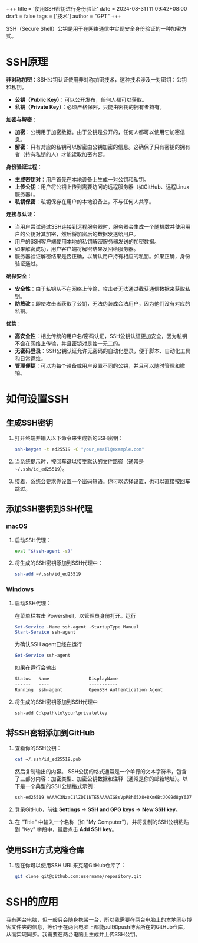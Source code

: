 +++
title = '使用SSH密钥进行身份验证'
date = 2024-08-31T11:09:42+08:00
draft = false
tags = ['技术']
author = "GPT"
+++

SSH（Secure Shell）公钥是用于在网络通信中实现安全身份验证的一种加密方式。

# SSH原理

**非对称加密**：SSH公钥认证使用非对称加密技术，这种技术涉及一对密钥：公钥和私钥。
- **公钥（Public Key）**：可以公开发布，任何人都可以获取。
- **私钥（Private Key）**：必须严格保密，只能由密钥的拥有者持有。

**加密与解密**：
- **加密**：公钥用于加密数据。由于公钥是公开的，任何人都可以使用它加密信息。
- **解密**：只有对应的私钥可以解密由公钥加密的信息。这确保了只有密钥的拥有者（持有私钥的人）才能读取加密内容。

**身份验证过程**：
- **生成密钥对**：用户首先在本地设备上生成一对公钥和私钥。
- **上传公钥**：用户将公钥上传到需要访问的远程服务器（如GitHub、远程Linux服务器）。
- **私钥保密**：私钥保存在用户的本地设备上，不与任何人共享。

**连接与认证**：
- 当用户尝试通过SSH连接到远程服务器时，服务器会生成一个随机数并使用用户的公钥对其加密，然后将加密后的数据发送给用户。
- 用户的SSH客户端使用本地的私钥解密服务器发送的加密数据。
- 如果解密成功，用户客户端将解密结果发回给服务器。
- 服务器验证解密结果是否正确，以确认用户持有相应的私钥。如果正确，身份验证通过。

**确保安全**：
- **安全性**：由于私钥从不在网络上传输，攻击者无法通过截获通信数据来获取私钥。
- **防篡改**：即使攻击者获取了公钥，无法伪装成合法用户，因为他们没有对应的私钥。

**优势**：

- **高安全性**：相比传统的用户名/密码认证，SSH公钥认证更加安全，因为私钥不会在网络上传输，并且密钥对是独一无二的。
- **无密码登录**：SSH公钥认证允许无密码的自动化登录，便于脚本、自动化工具和日常运维。
- **管理便捷**：可以为每个设备或用户设置不同的公钥，并且可以随时管理和撤销。

# 如何设置SSH

## 生成SSH密钥

1. 打开终端并输入以下命令来生成新的SSH密钥：
   ```bash
   ssh-keygen -t ed25519 -C "your_email@example.com"
   ```

2. 当系统提示时，按回车键以接受默认的文件路径（通常是 `~/.ssh/id_ed25519`）。

3. 接着，系统会要求你设置一个密码短语。你可以选择设置，也可以直接按回车跳过。

## 添加SSH密钥到SSH代理

### macOS

1. 启动SSH代理：
   ```bash
   eval "$(ssh-agent -s)"
   ```

2. 将生成的SSH密钥添加到SSH代理中：
   ```bash
   ssh-add ~/.ssh/id_ed25519
   ```

### Windows

1. 启动SSH代理：
   
   在菜单栏右击 Powershell，以管理员身份打开。运行

   ```powershell
   Set-Service -Name ssh-agent -StartupType Manual
   Start-Service ssh-agent
   ```

   为确认SSH agent已经在运行

   ```powershell
   Get-Service ssh-agent
   ```

   如果在运行会输出

   ```powershell
   Status   Name               DisplayName
   ------   ----               -----------
   Running  ssh-agent          OpenSSH Authentication Agent

   ```

2. 将生成的SSH密钥添加到SSH代理中

   ```powershell
   ssh-add C:\path\to\your\private\key
   ```

## 将SSH密钥添加到GitHub

1. 查看你的SSH公钥：
   ```bash
   cat ~/.ssh/id_ed25519.pub
   ```
   然后复制输出的内容。
   SSH公钥的格式通常是一个单行的文本字符串，包含了三部分内容：加密类型、加密公钥数据和注释（通常是你的邮箱地址）。以下是一个典型的SSH公钥格式示例：
   ```bash
   ssh-ed25519 AAAAC3NzaC1lZDI1NTE5AAAAIG8sVpP8h65X8+8Km6BtJQG9d8gY6J7sZ+TpJQeV9XZT your_email@example.com
   ```

2. 登录GitHub，前往 **Settings** -> **SSH and GPG keys** -> **New SSH key**。

3. 在 "Title" 中输入一个名称（如 "My Computer"），并将复制的SSH公钥粘贴到 "Key" 字段中，最后点击 **Add SSH key**。

## 使用SSH方式克隆仓库

1. 现在你可以使用SSH URL来克隆GitHub仓库了：
   ```bash
   git clone git@github.com:username/repository.git
   ```

# SSH的应用

我有两台电脑，但一般只会随身携带一台，所以我需要在两台电脑上的本地同步博客文件夹的信息，等价于在两台电脑上都能pull和push博客所在的GitHub仓库，从而实现同步。我需要在两台电脑上生成并上传SSH公钥。
